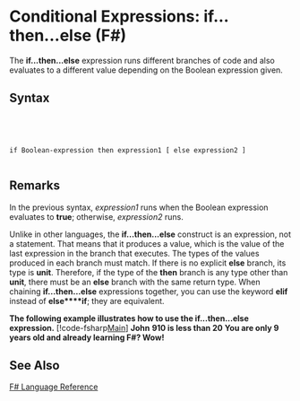 # Conditional Expressions: if... then...else (F#)

The **if...then...else** expression runs different branches of code and also evaluates to a different value depending on the Boolean expression given.


## Syntax



```




if Boolean-expression then expression1 [ else expression2 ]


```





## Remarks
In the previous syntax, *expression1* runs when the Boolean expression evaluates to **true**; otherwise, *expression2* runs.

Unlike in other languages, the **if...then...else** construct is an expression, not a statement. That means that it produces a value, which is the value of the last expression in the branch that executes. The types of the values produced in each branch must match. If there is no explicit **else** branch, its type is **unit**. Therefore, if the type of the **then** branch is any type other than **unit**, there must be an **else** branch with the same return type. When chaining **if...then...else** expressions together, you can use the keyword **elif** instead of **else****if**; they are equivalent.

**The following example illustrates how to use the if...then...else expression.**
[!code-fsharp[Main](snippets/fslangref2/snippet4501.fs)]
**John**
**910 is less than 20**
**You are only 9 years old and already learning F#? Wow!**
## See Also
[F&#35; Language Reference](FSharp-Language-Reference.md)

